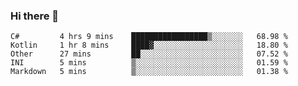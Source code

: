 ### Hi there 👋

<!--START_SECTION:waka-->
```text
C#         4 hrs 9 mins    █████████████████▒░░░░░░░   68.98 % 
Kotlin     1 hr 8 mins     ████▓░░░░░░░░░░░░░░░░░░░░   18.80 % 
Other      27 mins         ██░░░░░░░░░░░░░░░░░░░░░░░   07.52 % 
INI        5 mins          ▒░░░░░░░░░░░░░░░░░░░░░░░░   01.59 % 
Markdown   5 mins          ▒░░░░░░░░░░░░░░░░░░░░░░░░   01.38 % 
```
<!--END_SECTION:waka-->

<!--
**jerry-shao/jerry-shao** is a ✨ _special_ ✨ repository because its `README.md` (this file) appears on your GitHub profile.

Here are some ideas to get you started:

- 🔭 I’m currently working on ...
- 🌱 I’m currently learning ...
- 👯 I’m looking to collaborate on ...
- 🤔 I’m looking for help with ...
- 💬 Ask me about ...
- 📫 How to reach me: ...
- 😄 Pronouns: ...
- ⚡ Fun fact: ...
-->
